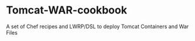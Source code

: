 Tomcat-WAR-cookbook
===================

A set of Chef recipes and LWRP/DSL to deploy Tomcat Containers and War Files

